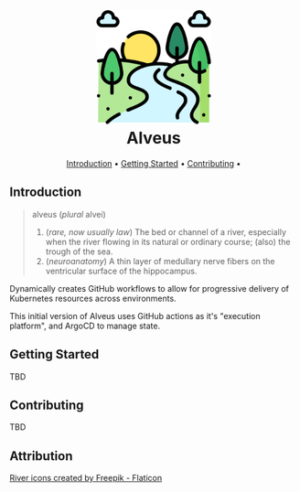 <h1 align="center">
  <br>
  <a href="http://github.com/ghostsquad/alveus"><img src="./docs/assets/river.png" alt="github.com/ghostsquad/alveus" width="200px" /></a>
  <br>
  Alveus
  <br>
</h1>

<p align="center">
  <a href="#introduction">Introduction</a> •
  <a href="#getting-started">Getting Started</a> •
  <a href="#contributing">Contributing</a> •
</p>

## Introduction

> alveus (_plural_ alvei)
>
>    1. (_rare, now usually law_) The bed or channel of a river, especially when the river flowing in its natural or ordinary course; (also) the trough of the sea.
>    2. (_neuroanatomy_) A thin layer of medullary nerve fibers on the ventricular surface of the hippocampus.

Dynamically creates GitHub workflows to allow for progressive delivery of Kubernetes resources across environments.

This initial version of Alveus uses GitHub actions as it's "execution platform", and ArgoCD to manage state.


## Getting Started

TBD

## Contributing

TBD

## Attribution

<a href="https://www.flaticon.com/free-icons/river" title="river icons">River icons created by Freepik - Flaticon</a>
